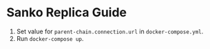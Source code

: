# Sanko Replica Guide

1. Set value for `parent-chain.connection.url` in `docker-compose.yml`.
2. Run `docker-compose up`.